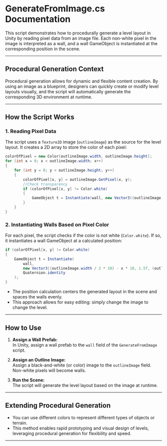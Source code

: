 # GenerateFromImage.cs Documentation

This script demonstrates how to procedurally generate a level layout in Unity by reading pixel data from an image file. Each non-white pixel in the image is interpreted as a wall, and a wall GameObject is instantiated at the corresponding position in the scene.

---

## Procedural Generation Context

Procedural generation allows for dynamic and flexible content creation. By using an image as a blueprint, designers can quickly create or modify level layouts visually, and the script will automatically generate the corresponding 3D environment at runtime.

---

## How the Script Works

### 1. Reading Pixel Data

The script uses a `Texture2D` image (`outlineImage`) as the source for the level layout. It creates a 2D array to store the color of each pixel:

```csharp
colorOfPixel = new Color[outlineImage.width, outlineImage.height];
for (int x = 0; x < outlineImage.width; x++)
{
    for (int y = 0; y < outlineImage.height; y++)
    {
        colorOfPixel[x, y] = outlineImage.GetPixel(x, y);
        //Check transparency
        if (colorOfPixel[x, y] != Color.white)
        {
            GameObject t = Instantiate(wall, new Vector3((outlineImage.width / 2 * 10) - x * 10, 1.5f, (outlineImage.height / 2 * 10) - y * 10), Quaternion.identity);
        }
    }
}
```

### 2. Instantiating Walls Based on Pixel Color

For each pixel, the script checks if the color is not white (`Color.white`). If so, it instantiates a wall GameObject at a calculated position:

```csharp
if (colorOfPixel[x, y] != Color.white)
{
    GameObject t = Instantiate(
        wall,
        new Vector3((outlineImage.width / 2 * 10) - x * 10, 1.5f, (outlineImage.height / 2 * 10) - y * 10),
        Quaternion.identity
    );
}
```

- The position calculation centers the generated layout in the scene and spaces the walls evenly.
- This approach allows for easy editing: simply change the image to change the level.

---

## How to Use

1. **Assign a Wall Prefab:**  
   In Unity, assign a wall prefab to the `wall` field of the `GenerateFromImage` script.

2. **Assign an Outline Image:**  
   Assign a black-and-white (or color) image to the `outlineImage` field. Non-white pixels will become walls.

3. **Run the Scene:**  
   The script will generate the level layout based on the image at runtime.

---

## Extending Procedural Generation

- You can use different colors to represent different types of objects or terrain.
- This method enables rapid prototyping and visual design of levels, leveraging procedural generation for flexibility and speed.

---